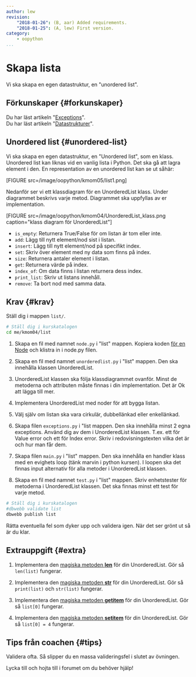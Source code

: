 ```yaml
---
author: lew
revision:
    "2018-01-26": (B, aar) Added requirements.
    "2018-01-25": (A, lew) First version.
category:
    - oopython
...
```

Skapa lista
===================================

Vi ska skapa en egen datastruktur, en "unordered list".

<!--more-->


Förkunskaper {#forkunskaper}
-----------------------

Du har läst artikeln "[Exceptions](kunskap/exceptions)".  
Du har läst artikeln "[Datastrukturer](kunskap/datastrukturer)".  



Unordered list {#unordered-list}
-----------------------  

Vi ska skapa en egen datastruktur, en "Unordered list", som en klass. Unordered list kan liknas vid en vanlig lista i Python. Det ska gå att lagra element i den. En representation av en unordered list kan se ut såhär:  

[FIGURE src=/image/oopython/kmom05/list1.png]  

<!-- För att kika på koden till uppgiften, kan du [klicka här](https://github.com/dbwebb-se/oopython/blob/master/example/unorderedlist/unorderedlist.py)  -->

Nedanför ser vi ett klassdiagram för en UnorderedList klass. Under diagrammet beskrivs varje metod. Diagrammet ska uppfyllas av er implementation.

[FIGURE src=/image/oopython/kmom04/UnorderedList_klass.png caption="klass diagram för UnorderedList"]  

* `is_empty`: Returnera True/False för om listan är tom eller inte.
* `add`: Lägg till nytt element/nod sist i listan.
* `insert`: Lägg till nytt element/nod på specifikt index.
* `set`: Skriv över element med ny data som finns på index.
* `size`: Returnera antaler element i listan.
* `get`: Returnera värde på index.
* `index_of`: Om data finns i listan returnera dess index.
* `print_list`: Skriv ut listans innehåll.
* `remove`: Ta bort nod med samma data.



Krav {#krav}
-----------------------

Ställ dig i mappen `list/`.

```bash
# Ställ dig i kurskatalogen
cd me/kmom04/list
```

1. Skapa en fil med namnet `node.py` i "list" mappen. Kopiera koden [för en Node](kunskap/datastrukturer#node) och klistra in i node.py filen.  

1. Skapa en fil med namnet `unorderedlist.py` i "list" mappen. Den ska innehålla klassen UnorderedList.  

1. UnorderedList klassen ska följa klassdiagrammet ovanför. Minst de metoderna och attributen måste finnas i din implementation. Det är Ok att lägga till mer.

1. Implementera UnorderedList med noder för att bygga listan.

1. Välj själv om listan ska vara cirkulär, dubbellänkad eller enkellänkad.  

1. Skapa filen `exceptions.py` i "list mappen. Den ska innehålla minst 2 egna exceptions. Använd dig av dem i UnorderedList klassen. T.ex. ett för Value error och ett för Index error. Skriv i redovisningstexten vilka det är och hur man får dem.

1. Skapa filen `main.py` i "list" mappen. Den ska innehålla en handler klass med en evighets loop (tänk marvin i python kursen). I loopen ska det finnas input alternativ för alla metoder i UnorderedList klassen.

1. Skapa en fil med namnet `test.py` i "list" mappen. Skriv enhetstester för metoderna i UnorderedList klassen. Det ska finnas minst ett test för varje metod.  



```bash
# Ställ dig i kurskatalogen
#dbwebb validate list
dbwebb publish list
```

Rätta eventuella fel som dyker upp och validera igen. När det ser grönt ut så är du klar.



Extrauppgift {#extra}
-----------------------

<!-- 1. Skapa en "ordered list" som automatiskt placerar elementen på rätt plats i listan. -->

1. Implementera den [magiska metoden __len__](https://docs.python.org/3/reference/datamodel.html#object.__len__) för din UnorderedList. Gör så `len(list)` fungerar.

1. Implementera den [magiska metoden __str__](https://docs.python.org/3/reference/datamodel.html#object.__str__) för din UnorderedList. Gör så `print(list)` och `str(list)` fungerar.

1. Implementera den [magiska metoden __getitem__](https://docs.python.org/3/reference/datamodel.html#object.__getitem__) för din UnorderedList. Gör så `list[0]` fungerar.

1. Implementera den [magiska metoden __setitem__](https://docs.python.org/3/reference/datamodel.html#object.__setitem__) för din UnorderedList. Gör så `list[0] = 4` fungerar.



Tips från coachen {#tips}
-----------------------

Validera ofta. Så slipper du en massa valideringsfel i slutet av övningen.

Lycka till och hojta till i forumet om du behöver hjälp!
